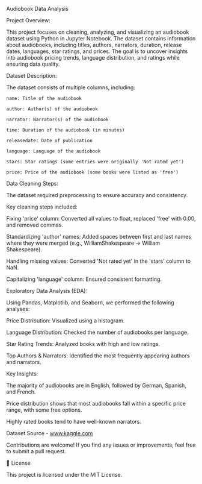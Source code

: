 Audiobook Data Analysis

Project Overview:

This project focuses on cleaning, analyzing, and visualizing an audiobook dataset using Python in Jupyter Notebook. The dataset contains information about audiobooks, including titles, authors, narrators, duration, release dates, languages, star ratings, and prices. The goal is to uncover insights into audiobook pricing trends, language distribution, and ratings while ensuring data quality.

Dataset Description:

The dataset consists of multiple columns, including:

    name: Title of the audiobook
    
    author: Author(s) of the audiobook
    
    narrator: Narrator(s) of the audiobook
    
    time: Duration of the audiobook (in minutes)
    
    releasedate: Date of publication
    
    language: Language of the audiobook
    
    stars: Star ratings (some entries were originally 'Not rated yet')
    
    price: Price of the audiobook (some books were listed as 'free')

Data Cleaning Steps:

The dataset required preprocessing to ensure accuracy and consistency.

Key cleaning steps included:

Fixing 'price' column: Converted all values to float, replaced 'free' with 0.00, and removed commas.

Standardizing 'author' names: Added spaces between first and last names where they were merged (e.g., WilliamShakespeare → William Shakespeare).

Handling missing values: Converted 'Not rated yet' in the 'stars' column to NaN.

Capitalizing 'language' column: Ensured consistent formatting.



Exploratory Data Analysis (EDA):

Using Pandas, Matplotlib, and Seaborn, we performed the following analyses:

Price Distribution: Visualized using a histogram.

Language Distribution: Checked the number of audiobooks per language.

Star Rating Trends: Analyzed books with high and low ratings.

Top Authors & Narrators: Identified the most frequently appearing authors and narrators.



Key Insights:

The majority of audiobooks are in English, followed by German, Spanish, and French.

Price distribution shows that most audiobooks fall within a specific price range, with some free options.

Highly rated books tend to have well-known narrators.


Dataset Source - www.kaggle.com

Contributions are welcome! If you find any issues or improvements, feel free to submit a pull request.

📜 License

This project is licensed under the MIT License.

